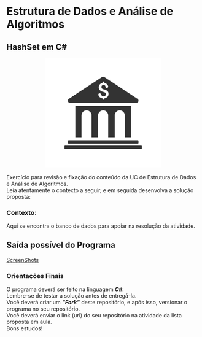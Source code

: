 # Estrutura de Dados e Análise de Algoritmos

## HashSet em C#

<p align="center">
  <a href="#">
    <img src="logo\bank.png" width="300" alt="HashSet">
  </a>
</p>

Exercício para revisão e fixação do conteúdo da UC de Estrutura de Dados e Análise de Algoritmos.<br>
Leia atentamente o contexto a seguir, e em seguida desenvolva a solução proposta:

 ### Contexto:

Aqui se encontra o banco de dados para apoiar na resolução da atividade.

## Saída possível do Programa

[ScreenShots](https://github.com/danhpaiva/sistema-gerenciamento-conta-bancaria-net-7-sqlite/tree/main/screenshot)

### Orientações Finais

O programa deverá ser feito na linguagem ***C#***.<br>
Lembre-se de testar a solução antes de entregá-la.<br>
Você deverá criar um ***"Fork"*** deste repositório, e após isso, versionar o programa no seu repositório.<br>
Você deverá enviar o link (url) do seu repositório na atividade da lista proposta em aula.<br>
Bons estudos!